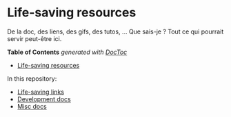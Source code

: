 # Life-saving resources
De la doc, des liens, des gifs, des tutos, ... Que sais-je ? Tout ce qui pourrait servir peut-être ici.


<!-- START doctoc generated TOC please keep comment here to allow auto update -->
<!-- DON'T EDIT THIS SECTION, INSTEAD RE-RUN doctoc TO UPDATE -->
**Table of Contents**  *generated with [DocToc](https://github.com/thlorenz/doctoc)*

- [Life-saving resources](#life-saving-resources)

<!-- END doctoc generated TOC please keep comment here to allow auto update -->


In this repository:

- [Life-saving links](./Links.md)
- [Development docs](./development)
- [Misc docs](./misc)
